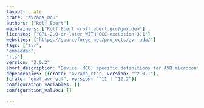 ```yaml
---
layout: crate
crate: "avrada_mcu"
authors: ["Rolf Ebert"]
maintainers: ["Rolf Ebert <rolf.ebert.gcc@gmx.de>"]
licenses: ["GPL-2.0-or-later WITH GCC-exception-3.1"]
websites: ["https://sourceforge.net/projects/avr-ada/"]
tags: ["avr",
"embedded",
"rts"]
version: "2.0.2"
short_description: "Device (MCU) specific definitions for AVR microcontrollers"
dependencies: [{crate: "avrada_rts", version: "^2.0.1"},
{crate: "gnat_avr_elf", version: "^11 | ^12.2"}]
configuration_variables: []
configuration_values: []

---
```



